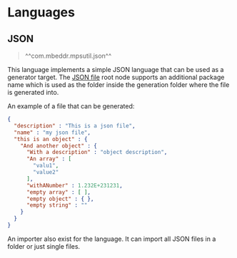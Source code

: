 # Languages

## JSON

> ^^com.mbeddr.mpsutil.json^^

This language implements a simple JSON language that can be used as a generator target. The [JSON file](http://127.0.0.1:63320/node?ref=r%3Abe665d13-1e1d-44cd-9817-8bd4d610f422%28com.mbeddr.mpsutil.json.structure%29%2F4342692121161094115) root node
supports an additional package name which is used as the folder inside the generation folder where the file is generated
into.

An example of a file that can be generated:

```json
{ 
  "description" : "This is a json file", 
  "name" : "my json file", 
  "this is an object" : { 
    "And another object" : { 
      "With a description" : "object description", 
      "An array" : [ 
        "valu1", 
        "value2" 
      ], 
      "withANumber" : 1.232E+231231, 
      "empty array" : [ ], 
      "empty object" : { }, 
      "empty string" : "" 
    } 
  } 
}
```

An importer also exist for the language. It can import all JSON files in a folder or just single files.